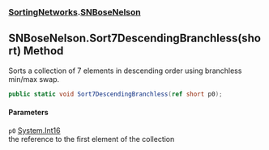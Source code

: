 ### [SortingNetworks](./SortingNetworks.md 'SortingNetworks').[SNBoseNelson](./SortingNetworks-SNBoseNelson.md 'SortingNetworks.SNBoseNelson')
## SNBoseNelson.Sort7DescendingBranchless(short) Method
Sorts a collection of 7 elements in descending order using branchless min/max swap.  
```csharp
public static void Sort7DescendingBranchless(ref short p0);
```
#### Parameters
<a name='SortingNetworks-SNBoseNelson-Sort7DescendingBranchless(short)-p0'></a>
`p0` [System.Int16](https://docs.microsoft.com/en-us/dotnet/api/System.Int16 'System.Int16')  
the reference to the first element of the collection  
  

